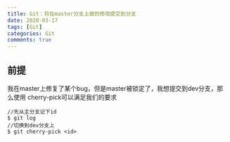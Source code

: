 ```yaml
---
title: Git：将在master分支上做的修改提交到分支
date: 2020-03-17
tags: [Git]
categories: Git
comments: true
---
```


## 前提
我在master上修复了某个bug，但是master被锁定了，我想提交到dev分支，那么使用 cherry-pick可以满足我们的要求

```
//先从主分支记下id
$ git log
//切换到dev分支上
$ git cherry-pick <id>
```
